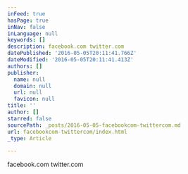 ```yaml
---
inFeed: true
hasPage: true
inNav: false
inLanguage: null
keywords: []
description: facebook.com twitter.com
datePublished: '2016-05-05T20:11:41.766Z'
dateModified: '2016-05-05T20:11:41.413Z'
authors: []
publisher:
  name: null
  domain: null
  url: null
  favicon: null
title: ''
author: []
starred: false
sourcePath: _posts/2016-05-05-facebookcom-twittercom.md
url: facebookcom-twittercom/index.html
_type: Article

---
```

facebook.com twitter.com